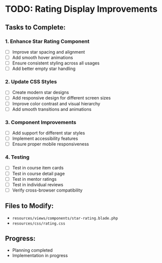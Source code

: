 # TODO: Rating Display Improvements

## Tasks to Complete:

### 1. Enhance Star Rating Component
- [ ] Improve star spacing and alignment
- [ ] Add smooth hover animations
- [ ] Ensure consistent styling across all usages
- [ ] Add better empty star handling

### 2. Update CSS Styles
- [ ] Create modern star designs
- [ ] Add responsive design for different screen sizes
- [ ] Improve color contrast and visual hierarchy
- [ ] Add smooth transitions and animations

### 3. Component Improvements
- [ ] Add support for different star styles
- [ ] Implement accessibility features
- [ ] Ensure proper mobile responsiveness

### 4. Testing
- [ ] Test in course item cards
- [ ] Test in course detail page
- [ ] Test in mentor ratings
- [ ] Test in individual reviews
- [ ] Verify cross-browser compatibility

## Files to Modify:
- `resources/views/components/star-rating.blade.php`
- `resources/css/rating.css`

## Progress:
- Planning completed
- Implementation in progress
